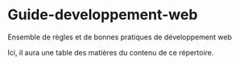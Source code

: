 # Guide-developpement-web
Ensemble de règles et de bonnes pratiques de développement web

Ici, il aura une table des matières du contenu de ce répertoire.
